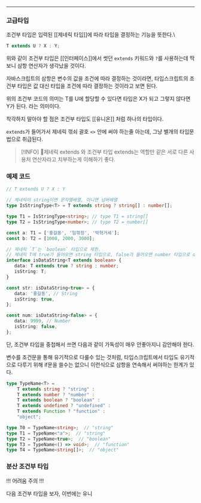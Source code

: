 
---

### 고급타입

조건부 타입은 입력된 [[제네릭 타입]]에 따라 타입을 결정하는 기능을 뜻한다.\

```ts
T extends U ? X : Y;
```

위와 같이 조건부 타입은 [[인터페이스]]에서 썻던 `extends` 키워드와 `?`를 사용하는데 딱 보니 삼항 연산자가 생각났을 것이다. 

자바스크립트의 삼항은 변수의 값을 조건에 따라 결정하는 것이라면, 타입스크립트의 조건부 타입은 값 대신 타입을 조건에 따라 결정하는 것이라고 보면 된다.

위의 조건부 코드의 의미는 T를 U에 할당할 수 있다면 타입은 X가 되고 그렇지 않다면 Y가 된다. 
라는 의미이다.

착각하지 말아야 할 점은 조건부 타입도 [[유니온]] 처럼 하나의 타입이다.

`extends`가 들어가서 제네릭 꺾쇠 괄호 `<>` 안에 써야 하는줄 아는데, 그냥 별개의 타입문법으로 취급된다.

> [!INFO]
> 제네릭 extends 와 조건부 타입 extends는 역할만 같은 서로 다른 사용처 연산자라고 치부하는게 이해하기 좋다.

### 예제 코드

```ts
// T extends U ? X : Y

// 제네릭이 string이면 문자열배열, 아니면 넘버배열
type IsStringType<T> = T extends string ? string[] : number[];

type T1 = IsStringType<string>; // type T1 = string[]
type T2 = IsStringType<number>; // type T2 = number[]

const a: T1 = ['홍길동', '임꺾정', '박혁거세'];
const b: T2 = [1000, 2000, 3000];
```

```ts
// 제네릭 `T`는 `boolean` 타입으로 제한.
// 제네릭 T에 true가 들어오면 string 타입으로, false가 들어오면 number 타입으로 data 속성을 타입 지정
interface isDataString<T extends boolean> {
   data: T extends true ? string : number;
   isString: T;
}

const str: isDataString<true> = {
   data: '홍길동', // String
   isString: true,
};

const num: isDataString<false> = {
   data: 9999, // Number
   isString: false,
};
```

단, 조건부 타입을 중첩해서 쓰면 다음과 같이 가독성이 매우 안좋아지니 감안해야 한다.

변수를 조건문을 통해 유기적으로 다룰수 있는 것처럼, 타입스크립트에서 타입도 유기적으로 다루기 위해 if문을 쓸수는 없으니 이런식으로 삼항을 연속해서 써야하는 한계가 있다.

```ts
type TypeName<T> =
    T extends string ? "string" :
    T extends number ? "number" :
    T extends boolean ? "boolean" :
    T extends undefined ? "undefined" :
    T extends Function ? "function" :
    "object";

type T0 = TypeName<string>;  // "string"
type T1 = TypeName<"a">;  // "string"
type T2 = TypeName<true>;  // "boolean"
type T3 = TypeName<() => void>;  // "function"
type T4 = TypeName<string[]>;  // "object"
```


### 분산 조건부 타입

!!! 어려움 주의 !!!

다음 조건부 타입을 보자, 이번에는 유니